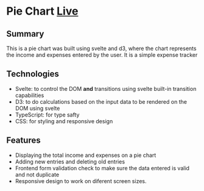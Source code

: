 # Pie Chart [Live](https://my-d3svelte-pie-chart.herokuapp.com/)

## Summary
This is a pie chart was built using svelte and d3, where the chart represents the income and expenses entered by the user. It is a simple expense tracker

## Technologies
 - Svelte: to control the DOM **and** transitions using svelte built-in transition capabilities
 - D3: to do calculations based on the input data to be rendered on the DOM using svelte
 - TypeScript: for type safty 
 - CSS: for styling and responsive design

## Features
 - Displaying the total income and expenses on a pie chart
 - Adding new entries and deleting old entries
 - Frontend form validation check to make sure the data entered is valid and not duplicate
 - Responsive design to work on diferent screen sizes.
